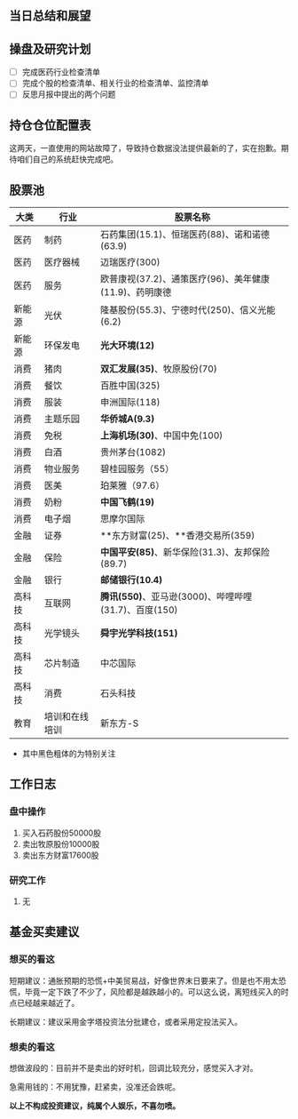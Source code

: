 ## 当日总结和展望



## 操盘及研究计划

- [ ] 完成医药行业检查清单
- [ ] 完成个股的检查清单、相关行业的检查清单、监控清单
- [ ] 反思月报中提出的两个问题

## 持仓仓位配置表

这两天，一直使用的网站故障了，导致持仓数据没法提供最新的了，实在抱歉。期待咱们自己的系统赶快完成吧。

## 股票池

| 大类   | 行业           | 股票名称                                               |
| ------ | -------------- | ------------------------------------------------------ |
| 医药   | 制药           | 石药集团(15.1)、恒瑞医药(88)、诺和诺德(63.9)           |
| 医药   | 医疗器械       | 迈瑞医疗(300)                                          |
| 医药   | 服务           | 欧普康视(37.2)、通策医疗(96)、美年健康(11.9)、药明康德 |
| 新能源 | 光伏           | 隆基股份(55.3)、宁德时代(250)、信义光能(6.2)           |
| 新能源 | 环保发电       | **光大环境(12)**                                       |
| 消费   | 猪肉           | **双汇发展(35)**、牧原股份(70)                         |
| 消费   | 餐饮           | 百胜中国(325)                                          |
| 消费   | 服装           | 申洲国际(118)                                          |
| 消费   | 主题乐园       | **华侨城A(9.3)**                                       |
| 消费   | 免税           | **上海机场(30)**、中国中免(100)                        |
| 消费   | 白酒           | 贵州茅台(1082)                                         |
| 消费   | 物业服务       | 碧桂园服务（55）                                       |
| 消费   | 医美           | 珀莱雅（97.6）                                         |
| 消费   | 奶粉           | **中国飞鹤(19)**                                       |
| 消费   | 电子烟         | 思摩尔国际                                             |
| 金融   | 证券           | **东方财富(25)、**香港交易所(359)                      |
| 金融   | 保险           | **中国平安(85)**、新华保险(31.3)、友邦保险(89.7)       |
| 金融   | 银行           | **邮储银行(10.4)**                                     |
| 高科技 | 互联网         | **腾讯(550)**、亚马逊(3000)、哔哩哔哩(31.7)、百度(150) |
| 高科技 | 光学镜头       | **舜宇光学科技(151)**                                  |
| 高科技 | 芯片制造       | 中芯国际                                               |
| 高科技 | 消费           | 石头科技                                               |
| 教育   | 培训和在线培训 | 新东方-S                                               |

* 其中黑色粗体的为特别关注

## 工作日志

### 盘中操作

1. 买入石药股份50000股
2. 卖出牧原股份10000股
3. 卖出东方财富17600股

### 研究工作

1. 无

## 基金买卖建议

### 想买的看这

短期建议：通胀预期的恐慌+中美贸易战，好像世界末日要来了。但是也不用太恐慌，毕竟一定下跌了不少了，风险都是越跌越小的。可以这么说，离短线买入的时点已经越来越近了。

长期建议：建议采用金字塔投资法分批建仓，或者采用定投法买入。

### 想卖的看这

想做波段的：目前并不是卖出的好时机，回调比较充分，感觉买入才对。

急需用钱的：不用犹豫，赶紧卖，没准还会跌呢。

**以上不构成投资建议，纯属个人娱乐，不喜勿喷。**

